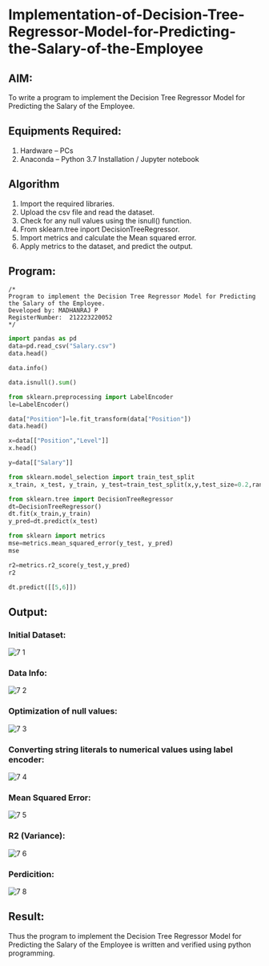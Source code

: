 # Implementation-of-Decision-Tree-Regressor-Model-for-Predicting-the-Salary-of-the-Employee

## AIM:
To write a program to implement the Decision Tree Regressor Model for Predicting the Salary of the Employee.

## Equipments Required:
1. Hardware – PCs
2. Anaconda – Python 3.7 Installation / Jupyter notebook

## Algorithm
1. Import the required libraries.
2. Upload the csv file and read the dataset.
3. Check for any null values using the isnull() function.
4. From sklearn.tree inport DecisionTreeRegressor.
5. Import metrics and calculate the Mean squared error.
6. Apply metrics to the dataset, and predict the output.
## Program:
```
/*
Program to implement the Decision Tree Regressor Model for Predicting the Salary of the Employee.
Developed by: MADHANRAJ P
RegisterNumber:  212223220052
*/
```
```py
import pandas as pd
data=pd.read_csv("Salary.csv")
data.head()

data.info()

data.isnull().sum()

from sklearn.preprocessing import LabelEncoder
le=LabelEncoder()

data["Position"]=le.fit_transform(data["Position"])
data.head()

x=data[["Position","Level"]]
x.head()

y=data[["Salary"]]

from sklearn.model_selection import train_test_split
x_train, x_test, y_train, y_test=train_test_split(x,y,test_size=0.2,random_state=2)

from sklearn.tree import DecisionTreeRegressor
dt=DecisionTreeRegressor()
dt.fit(x_train,y_train)
y_pred=dt.predict(x_test)

from sklearn import metrics
mse=metrics.mean_squared_error(y_test, y_pred)
mse

r2=metrics.r2_score(y_test,y_pred)
r2

dt.predict([[5,6]])
```

## Output:
### Initial Dataset:
![7 1](https://github.com/Rajeshanbu/Implementation-of-Decision-Tree-Regressor-Model-for-Predicting-the-Salary-of-the-Employee/assets/118924713/33faca45-0c8f-49fd-905d-954838a675ce)

### Data Info:
![7 2](https://github.com/Rajeshanbu/Implementation-of-Decision-Tree-Regressor-Model-for-Predicting-the-Salary-of-the-Employee/assets/118924713/daed8dfd-55c0-4e58-bf3a-d62c3dfdffdd)

### Optimization of null values:
![7 3](https://github.com/Rajeshanbu/Implementation-of-Decision-Tree-Regressor-Model-for-Predicting-the-Salary-of-the-Employee/assets/118924713/005453a7-304b-48ee-8716-be3417e266c8)

### Converting string literals to numerical values using label encoder:
![7 4](https://github.com/Rajeshanbu/Implementation-of-Decision-Tree-Regressor-Model-for-Predicting-the-Salary-of-the-Employee/assets/118924713/49c1c499-bda8-47b6-b395-56bf36923a9d)

### Mean Squared Error:
![7 5](https://github.com/Rajeshanbu/Implementation-of-Decision-Tree-Regressor-Model-for-Predicting-the-Salary-of-the-Employee/assets/118924713/b36bf828-7382-4275-91d4-190ff0d2ed14)

### R2 (Variance):
![7 6](https://github.com/Rajeshanbu/Implementation-of-Decision-Tree-Regressor-Model-for-Predicting-the-Salary-of-the-Employee/assets/118924713/6b239db9-34f5-4051-8c48-cbed92f83de9)

### Perdicition:
![7 8](https://github.com/Rajeshanbu/Implementation-of-Decision-Tree-Regressor-Model-for-Predicting-the-Salary-of-the-Employee/assets/118924713/77e886b1-2968-4027-a2ce-6582665fa16a)


## Result:
Thus the program to implement the Decision Tree Regressor Model for Predicting the Salary of the Employee is written and verified using python programming.
